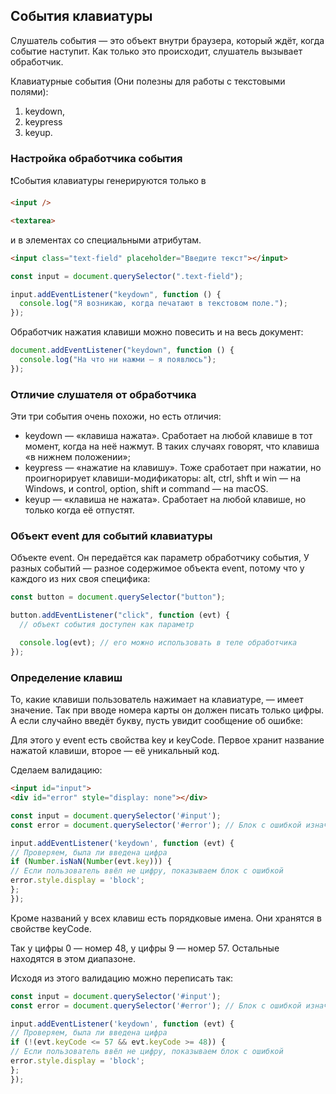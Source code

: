 ## События клавиатуры

Слушатель события — это объект внутри браузера, который ждёт, когда событие наступит. Как только это происходит, слушатель вызывает обработчик.

Клавиатурные события (Они полезны для работы с текстовыми полями):

1. keydown,
2. keypress
3. keyup.

### Настройка обработчика события

❗События клавиатуры генерируются только в

```html
<input />
```

```html
<textarea>
```

и в элементах со специальными атрибутам.

```html
<input class="text-field" placeholder="Введите текст"></input>
```

```javascript
const input = document.querySelector(".text-field");

input.addEventListener("keydown", function () {
  console.log("Я возникаю, когда печатают в текстовом поле.");
});
```

Обработчик нажатия клавиши можно повесить и на весь документ:

```javascript
document.addEventListener("keydown", function () {
  console.log("На что ни нажми — я появлюсь");
});
```

### Отличие слушателя от обработчика

Эти три события очень похожи, но есть отличия:

- keydown — «клавиша нажата». Сработает на любой клавише в тот момент, когда на неё нажмут. В таких случаях говорят, что клавиша «в нижнем положении»;
- keypress — «нажатие на клавишу». Тоже сработает при нажатии, но проигнорирует клавиши-модификаторы: alt, ctrl, shft и win — на Windows, и control, option, shift и command — на macOS.
- keyup — «клавиша не нажата». Сработает на любой клавише, но только когда её отпустят.

### Объект event для событий клавиатуры

Объекте event. Он передаётся как параметр обработчику события, У разных событий — разное содержимое объекта event, потому что у каждого из них своя специфика:

```javascript
const button = document.querySelector("button");

button.addEventListener("click", function (evt) {
  // объект события доступен как параметр

  console.log(evt); // его можно использовать в теле обработчика
});
```

### Определение клавиш

То, какие клавиши пользователь нажимает на клавиатуре, — имеет значение. Так при вводе номера карты он должен писать только цифры. А если случайно введёт букву, пусть увидит сообщение об ошибке:

Для этого у event есть свойства key и keyCode.
Первое хранит название нажатой клавиши, второе — её уникальный код.

Сделаем валидацию:

```html
<input id="input">
<div id="error" style="display: none"></div>
```

```javascript
const input = document.querySelector('#input');
const error = document.querySelector('#error'); // Блок с ошибкой изначально скрыт

input.addEventListener('keydown', function (evt) {
// Проверяем, была ли введена цифра
if (Number.isNaN(Number(evt.key))) {
// Если пользователь ввёл не цифру, показываем блок с ошибкой
error.style.display = 'block';
};
});
```

Кроме названий у всех клавиш есть порядковые имена. Они хранятся в свойстве keyCode. 

Так у цифры 0 — номер 48, у цифры 9 — номер 57. Остальные находятся в этом диапазоне.

Исходя из этого валидацию можно переписать так:

```javascript
const input = document.querySelector('#input');
const error = document.querySelector('#error'); // Блок с ошибкой изначально скрыт

input.addEventListener('keydown', function (evt) {
// Проверяем, была ли введена цифра
if (!(evt.keyCode <= 57 && evt.keyCode >= 48)) {
// Если пользователь ввёл не цифру, показываем блок с ошибкой
error.style.display = 'block';
};
});
```
